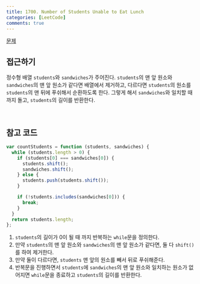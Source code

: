 ```yaml
---
title: 1700. Number of Students Unable to Eat Lunch
categories: [LeetCode]
comments: true
---
```


[문제](https://leetcode.com/problems/number-of-students-unable-to-eat-lunch/)

## 접근하기

정수형 배열 `students`와 `sandwiches`가 주어진다. `students`의 맨 앞 원소와 `sandwiches`의 맨 앞 원소가 같다면 배열에서 제거하고, 다르다면 `students`의 원소를 `students`의 맨 뒤에 푸쉬해서 순환하도록 한다. 그렇게 해서 `sandwiches`와 일치할 때 까지 돌고, `students`의 길이를 반환한다.

<br>

## 참고 코드

```js
var countStudents = function (students, sandwiches) {
  while (students.length > 0) {
    if (students[0] === sandwiches[0]) {
      students.shift();
      sandwiches.shift();
    } else {
      students.push(students.shift());
    }

    if (!students.includes(sandwiches[0])) {
      break;
    }
  }
  return students.length;
};
```

1. `students`의 길이가 0이 될 때 까지 반복하는 `while`문을 정의한다.
2. 만약 `students`의 맨 앞 원소와 `sandwiches`의 맨 앞 원소가 같다면, 둘 다 `shift()`를 하여 제거한다.
3. 만약 둘이 다르다면, `students` 맨 앞의 원소를 빼서 뒤로 푸쉬해준다.
4. 반복문을 진행하면서 `students`에 `sandwiches`의 맨 앞 원소와 일치하는 원소가 없어지면 `while`문을 종료하고 `students`의 길이를 반환한다.
